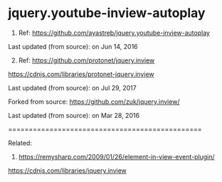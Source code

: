 # jquery.youtube-inview-autoplay
1. Ref: https://github.com/ayastreb/jquery.youtube-inview-autoplay

Last updated (from source): on Jun 14, 2016

2. Ref: https://github.com/protonet/jquery.inview 

https://cdnjs.com/libraries/protonet-jquery.inview

Last updated (from source): on Jul 29, 2017

Forked from source: https://github.com/zuk/jquery.inview/

Last updated (from source): on Mar 28, 2016

===============================================

Related:

1. https://remysharp.com/2009/01/26/element-in-view-event-plugin/

https://cdnjs.com/libraries/jquery.inview
